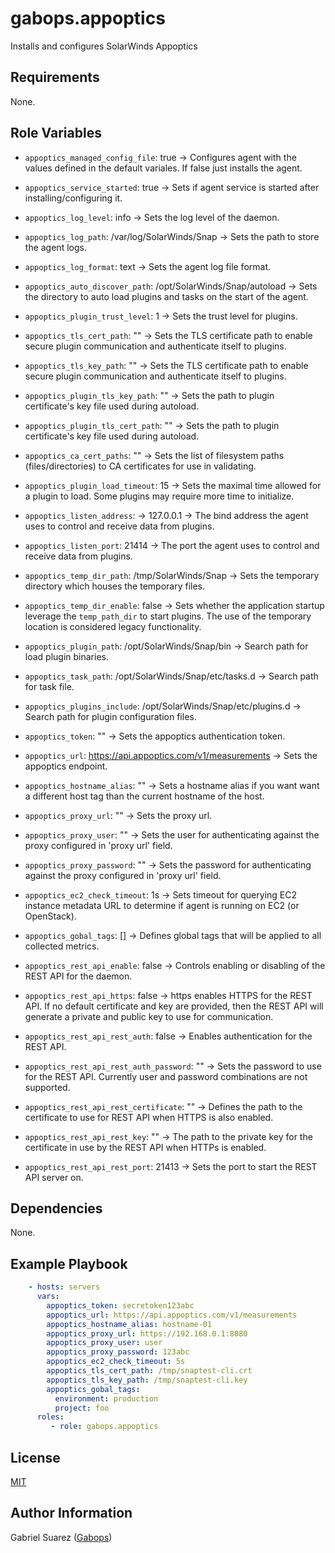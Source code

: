 gabops.appoptics
================

Installs and configures SolarWinds Appoptics

Requirements
------------

None.

Role Variables
--------------

- `appoptics_managed_config_file`: true -> Configures agent with the values defined in the default variales. If false just installs the agent.
- `appoptics_service_started`: true -> Sets if agent service is started after installing/configuring it.

- `appoptics_log_level`: info -> Sets the log level of the daemon.
- `appoptics_log_path`: /var/log/SolarWinds/Snap -> Sets the path to store the agent logs.
- `appoptics_log_format`: text -> Sets the agent log file format.

- `appoptics_auto_discover_path`: /opt/SolarWinds/Snap/autoload -> Sets the directory to auto load plugins and tasks on the start of the agent.
- `appoptics_plugin_trust_level`: 1 -> Sets the trust level for plugins.

- `appoptics_tls_cert_path`: "" -> Sets the TLS certificate path to enable secure plugin communication and authenticate itself to plugins.
- `appoptics_tls_key_path`: "" -> Sets the TLS certificate path to enable secure plugin communication and authenticate itself to plugins.
- `appoptics_plugin_tls_key_path`: "" -> Sets the path to plugin certificate's key file used during autoload.
- `appoptics_plugin_tls_cert_path`: "" -> Sets the path to plugin certificate's key file used during autoload.
- `appoptics_ca_cert_paths`: "" -> Sets the list of filesystem paths (files/directories) to CA certificates for use in validating.

- `appoptics_plugin_load_timeout`: 15 -> Sets the maximal time allowed for a plugin to load. Some plugins may require more time to initialize.
- `appoptics_listen_address`: -> 127.0.0.1 -> The bind address the agent uses to control and receive data from plugins.
- `appoptics_listen_port`: 21414 -> The port the agent uses to control and receive data from plugins.
- `appoptics_temp_dir_path`: /tmp/SolarWinds/Snap -> Sets the temporary directory which houses the temporary files.
- `appoptics_temp_dir_enable`: false -> Sets whether the application startup leverage the `temp_path_dir` to start plugins. The use of the temporary location is considered legacy functionality.
- `appoptics_plugin_path`: /opt/SolarWinds/Snap/bin -> Search path for load plugin binaries.
- `appoptics_task_path`: /opt/SolarWinds/Snap/etc/tasks.d -> Search path for task file.
- `appoptics_plugins_include`: /opt/SolarWinds/Snap/etc/plugins.d -> Search path for plugin configuration files.

- `appoptics_token`: "" -> Sets the appoptics authentication token.
- `appoptics_url`: https://api.appoptics.com/v1/measurements -> Sets the appoptics endpoint.
- `appoptics_hostname_alias`: "" -> Sets a hostname alias if you want want a different host tag than the current hostname of the host.
- `appoptics_proxy_url`: "" -> Sets the proxy url.
- `appoptics_proxy_user`: "" -> Sets the user for authenticating against the proxy configured in 'proxy url' field.
- `appoptics_proxy_password`: "" -> Sets the password for authenticating against the proxy configured in 'proxy url' field.
- `appoptics_ec2_check_timeout`: 1s -> Sets timeout for querying EC2 instance metadata URL to determine if agent is running on EC2 (or OpenStack).

- `appoptics_gobal_tags`: [] -> Defines global tags that will be applied to all collected metrics.

- `appoptics_rest_api_enable`: false -> Controls enabling or disabling of the REST API for the daemon.
- `appoptics_rest_api_https`: false -> https enables HTTPS for the REST API. If no default certificate and key are provided, then the REST API will generate a private and public key to use for communication.
- `appoptics_rest_api_rest_auth`: false -> Enables authentication for the REST API.

- `appoptics_rest_api_rest_auth_password`: "" -> Sets the password to use for the REST API. Currently user and password combinations are not supported.
- `appoptics_rest_api_rest_certificate`: "" -> Defines the path to the certificate to use for REST API when HTTPS is also enabled.
- `appoptics_rest_api_rest_key`: "" -> The path to the private key for the certificate in use by the REST API when HTTPs is enabled.
- `appoptics_rest_api_rest_port`: 21413 -> Sets the port to start the REST API server on.

Dependencies
------------

None.

Example Playbook
----------------

```yaml
    - hosts: servers
      vars:
        appoptics_token: secretoken123abc
        appoptics_url: https://api.appoptics.com/v1/measurements
        appoptics_hostname_alias: hostname-01
        appoptics_proxy_url: https://192.168.0.1:8080
        appoptics_proxy_user: user
        appoptics_proxy_password: 123abc
        appoptics_ec2_check_timeout: 5s
        appoptics_tls_cert_path: /tmp/snaptest-cli.crt
        appoptics_tls_key_path: /tmp/snaptest-cli.key
        appoptics_gobal_tags:
          environment: production
          project: foo
      roles:
         - role: gabops.appoptics
```

License
-------

[MIT]((./LICENSE))

Author Information
------------------

Gabriel Suarez ([Gabops](https://github.com/gabops))
